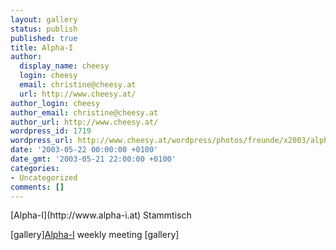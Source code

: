 ```yaml
---
layout: gallery
status: publish
published: true
title: Alpha-I
author:
  display_name: cheesy
  login: cheesy
  email: christine@cheesy.at
  url: http://www.cheesy.at/
author_login: cheesy
author_email: christine@cheesy.at
author_url: http://www.cheesy.at/
wordpress_id: 1719
wordpress_url: http://www.cheesy.at/wordpress/photos/freunde/x2003/alpha-i/
date: '2003-05-22 00:00:00 +0100'
date_gmt: '2003-05-21 22:00:00 +0100'
categories:
- Uncategorized
comments: []
---
```

<!--:de-->[Alpha-I](http://www.alpha-i.at) Stammtisch
[gallery]<!--:--><!--:en-->[Alpha-I](http://www.alpha-i.at) weekly meeting
[gallery]<!--:-->
